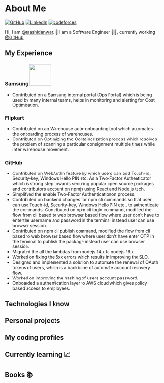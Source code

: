 # About Me

[![GitHub](https://img.shields.io/badge/GitHub-%40raashidanwar-239a3b.svg)](https://github.com/raashidanwar)
[![LinkedIn](https://img.shields.io/badge/Linkedin-%40raashidanwar-0c66c3.svg)](https://www.linkedin.com/in/raashidanwar/)
[![codeforces](https://img.shields.io/badge/codeforces-%40raashidanwar-0c66c3.svg)](https://codeforces.com/profile/raashidanwar)

Hi, I am [@raashidanwar](https://github.com/raashidanwar). 👋 I am a Software Engineer 👨‍💻, currently working [@GitHub](https://github.com/) <img src="https://user-images.githubusercontent.com/35250507/213904052-e1df66a7-50b7-499d-84ab-659a5f8b6f28.png" width="16">

## My Experience
### Samsung <img src="https://user-images.githubusercontent.com/35250507/213914039-a851c627-20b0-47d3-be78-7c5e8fb642c3.png" width="70">
- Contributed on a Samsung internal portal (Ops Portal) which is being used by many internal teams, helps in monitoring and alerting for Cost Optimisation.

### Flipkart <img src="https://user-images.githubusercontent.com/35250507/213914145-dda8cf25-b4c8-4a2b-87ff-13bdb06a7737.png" width="16">
- Contributed on an Warehouse auto-onboarding tool which automates the onboarding process of warehouses.
- Contributed on Optimizing the Containerization process which resolves the problem of scanning a particular consignment multiple times while inter warehouse movement.

### GitHub <img src="https://user-images.githubusercontent.com/35250507/213904052-e1df66a7-50b7-499d-84ab-659a5f8b6f28.png" width="16.5">
- Contributed on WebAuthn feature by which users can add Touch-id, Security-key, Windows Hello PIN etc. As a Two-Factor Authenticator which is strong step towards securing popular open source packages and contributors account on npmjs using React and Node.js tech.
- Simplifyed the enable Two-Factor Authenticationon process.
- Contributed on backend changes for npm cli commands so that user can use Touch-id, Security-key, Windows Hello PIN etc.. to authenticate the commands. Contributed on npm cli login command, modified the flow from cli based to web browser based flow where user don’t have to enterthe username and password in the terminal instead user can use browser session.
- Contributed on npm cli publish command, modified the flow from cli based to web browser based flow where user don’t have enter OTP in the terminal to publish the package instead user can use browser session.
- Migrated the all the lambdas from nodejs 14.x to nodejs 16.x
- Worked on fixing the 5xx errors which results in improving the SLO.
- Designed and implemented a solution to automate the renewal of OAuth tokens of users, which is a backbone of automate account recovery flow.
- Worked on improving the hashing of users account password.
- Onboarded a authentication layer to AWS cloud which gives policy based access to employees.

## Technologies I know

## Personal projects

## My coding profiles 

## Currently learning 📈

## Books 📚

